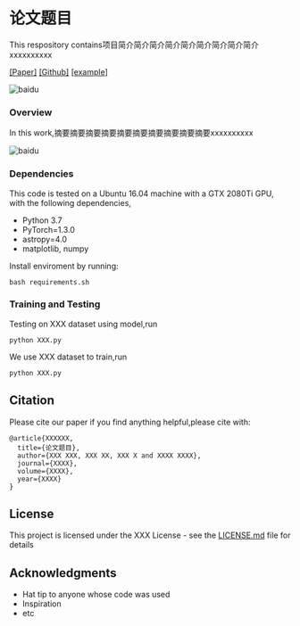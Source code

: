 # 论文题目

This respository contains项目简介简介简介简介简介简介简介简介简介xxxxxxxxxx <br>

[[Paper]](https://raw.githubusercontent.com/alibaba/ARouter/master/demo/arouter-demo.gif)
[[Github]](https://raw.githubusercontent.com/alibaba/ARouter/master/demo/arouter-demo.gif)
[[example]](https://raw.githubusercontent.com/alibaba/ARouter/master/demo/arouter-demo.gif)
    
![baidu](https://github.com/Fonnn/test/blob/master/images/test_image0.png)  

### Overview

In this work,摘要摘要摘要摘要摘要摘要摘要摘要摘要摘要xxxxxxxxxx

![baidu](https://github.com/Fonnn/test/blob/master/images/test_image1.png)

### Dependencies

This code is tested on a Ubuntu 16.04 machine with a GTX 2080Ti GPU, with the following dependencies,

* Python 3.7 <br>
* PyTorch=1.3.0 <br>
* astropy=4.0 <br>
* matplotlib, numpy <br>

Install enviroment by running:

```
bash requirements.sh
```

### Training and Testing

Testing on XXX dataset using model,run

```
python XXX.py
```

We use XXX dataset to train,run

```
python XXX.py
```

## Citation

Please cite our paper if you find anything helpful,please cite with:

```
@article{XXXXXX,
  title={论文题目},
  author={XXX XXX, XXX XX, XXX X and XXXX XXXX},
  journal={XXXX},
  volume={XXXX},
  year={XXXX}
}
```

## License

This project is licensed under the XXX License - see the [LICENSE.md](LICENSE.md) file for details

## Acknowledgments

* Hat tip to anyone whose code was used
* Inspiration
* etc
